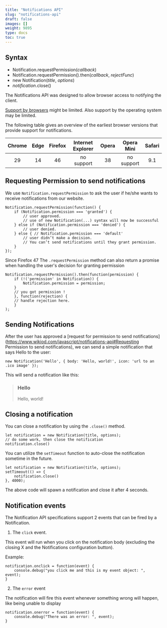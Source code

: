 ```yaml
---
title: "Notifications API"
slug: "notifications-api"
draft: false
images: []
weight: 9895
type: docs
toc: true
---
```


## Syntax
- Notification.requestPermission(*callback*)
- Notification.requestPermission().then(*callback*, *rejectFunc*)
- new Notification(*title*, *options*)
- *notification*.close()


The Notifications API was designed to allow browser access to notifying the client.

[Support by browsers][1] might be limited. Also support by the operating system may be limited.

The following table gives an overview of the earliest browser versions that provide support for notifications.

|Chrome|Edge|Firefox|Internet Explorer|Opera|Opera Mini|Safari|
|:--:|:--:|:--:|:--:|:--:|:--:|:--:|
| 29 | 14 |  46 | no support | 38 | no support | 9.1 |


  [1]: http://caniuse.com/#feat=notifications

## Requesting Permission to send notifications
We use `Notification.requestPermission` to ask the user if he/she wants to receive notifications from our website.

    Notification.requestPermission(function() {
        if (Notification.permission === 'granted') {
            // user approved.
            // use of new Notification(...) syntax will now be successful
        } else if (Notification.permission === 'denied') {
            // user denied.
        } else { // Notification.permission === 'default'
            // user didn’t make a decision.
            // You can’t send notifications until they grant permission.
        }
    });

Since Firefox 47
The `.requestPermission` method can also return a promise when handling the user's decision for granting permission

````
Notification.requestPermission().then(function(permission) {
    if (!('permission' in Notification)) {
        Notification.permission = permission;
    }
    // you got permission !
    }, function(rejection) {
    // handle rejection here.
    }
);
````

## Sending Notifications
After the user has approved a [request for permission to send notifications](https://www.wikiod.com/javascript/notifications-api#Requesting Permission to send notifications), we can send a simple notification that says Hello to the user:

    new Notification('Hello', { body: 'Hello, world!', icon: 'url to an .ico image' });

This will send a notification like this:

> ### Hello
> Hello, world!


## Closing a notification
You can close a notification by using the `.close()` method.

````
let notification = new Notification(title, options);
// do some work, then close the notification
notification.close()
````

You can utilize the `setTimeout` function to auto-close the notification sometime in the future.

````
let notification = new Notification(title, options);
setTimeout(() => {
    notification.close()
}, 4000);
````
The above code will spawn a notification and close it after 4 seconds.


## Notification events
The Notification API specifications support 2 events that can be fired by a Notification.

1. The `click` event.

This event will run when you click on the notification body (excluding the closing X and the Notifications configuration button).

Example:

````
notification.onclick = function(event) {
    console.debug("you click me and this is my event object: ", event);
}
````

2. The `error` event

The notification will fire this event whenever something wrong will happen, like being unable to display

````
notification.onerror = function(event) {
    console.debug("There was an error: ", event);
}
````


